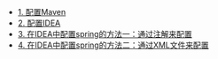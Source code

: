 

* [1. 配置Maven](https://github.com/stevenli91748/DEMO/blob/master/maven%2Bidea%2Bspring集成项目/第一部分%20配置Maven.md)
* [2. 配置IDEA]()
* [3. 在IDEA中配置spring的方法一：通过注解来配置]()
* [4. 在IDEA中配置spring的方法二：通过XML文件来配置]()
